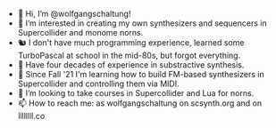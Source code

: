 - 👋 Hi, I’m @wolfgangschaltung!
- 👀 I’m interested in creating my own synthesizers and sequencers in Supercollider and monome norns.
- 🐿 I don't have much programming experience, learned some TurboPascal at school in the mid-80s, but forgot everything.
- 🧠 Have four decades of experience in substractive synthesis.
- 🌱 Since Fall '21 I'm learning how to build FM-based synthesizers in Supercollider and controlling them via MIDI.
- 💞️ I’m looking to take courses in Supercollider and Lua for norns.
- 📫 How to reach me: as wolfgangschaltung on scsynth.org and on llllllll.co

<!---
wolfgangschaltung/wolfgangschaltung is a ✨ special ✨ repository because its `README.md` (this file) appears on your GitHub profile.
You can click the Preview link to take a look at your changes.
--->
